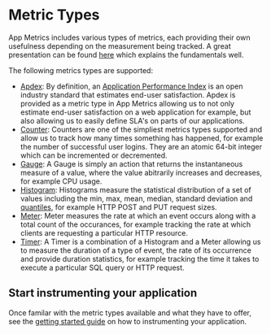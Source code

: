 # Metric Types

App Metrics includes various types of metrics, each providing their own usefulness depending on the measurement being tracked. A great presentation can be found [here](https://www.youtube.com/watch?v=czes-oa0yik) which explains the fundamentals well.

The following metrics types are supported:

- [Apdex](apdex.md): By definition, an [Application Performance Index](https://en.wikipedia.org/wiki/Apdex) is an open industry standard that estimates end-user satisfaction. Apdex is provided as a metric type in App Metrics allowing us to not only estimate end-user satisfaction on a web application for example, but also allowing us to easily define SLA's on parts of our applications.
- [Counter](counters.md): Counters are one of the simpliest metrics types supported and allow us to track how many times something has happened, for example the number of successful user logins. They are an atomic 64-bit integer which can be incremented or decremented.
- [Gauge](gauges.md): A Gauge is simply an action that returns the instantaneous measure of a value, where the value abitrarily increases and decreases, for example CPU usage.
- [Histogram](histograms.md): Histograms measure the statistical distribution of a set of values including the min, max, mean, median, standard deviation and [quantiles](https://en.wikipedia.org/wiki/Quantile), for example HTTP POST and PUT request sizes.
- [Meter](meters.md): Meter measures the rate at which an event occurs along with a total count of the occurances, for example tracking the rate at which clients are requesting a particular HTTP resource.
- [Timer](timers.md): A Timer is a combination of a Histogram and a Meter allowing us to measure the duration of a type of event, the rate of its occurrence and provide duration statistics, for example tracking the time it takes to execute a particular SQL query or HTTP request.

## Start instrumenting your application

Once familar with the metric types available and what they have to offer, see the [getting started guide](..//intro.md#measuring-application-metrics) on how to instrumenting your application.